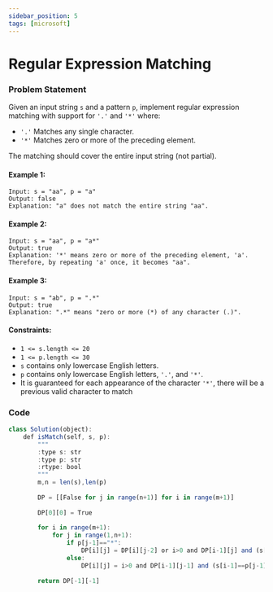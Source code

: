 ```yaml
---
sidebar_position: 5
tags: [microsoft]
---
```


# Regular Expression Matching

### Problem Statement

Given an input string `s` and a pattern `p`, implement regular expression matching with support for `'.'` and `'*'` where:

* `'.'` Matches any single character.​​​​
* `'*'` Matches zero or more of the preceding element.

The matching should cover the entire input string (not partial).

#### Example 1:

```
Input: s = "aa", p = "a"
Output: false
Explanation: "a" does not match the entire string "aa".
```

#### Example 2:

```
Input: s = "aa", p = "a*"
Output: true
Explanation: '*' means zero or more of the preceding element, 'a'. Therefore, by repeating 'a' once, it becomes "aa".
```

#### Example 3:

```
Input: s = "ab", p = ".*"
Output: true
Explanation: ".*" means "zero or more (*) of any character (.)".
```

#### Constraints:

- `1 <= s.length <= 20`
- `1 <= p.length <= 30`
- `s` contains only lowercase English letters.
- `p` contains only lowercase English letters, `'.'`, and `'*'`.
- It is guaranteed for each appearance of the character `'*'`, there will be a previous valid character to match

### Code

```jsx title="Python Code"
class Solution(object):
    def isMatch(self, s, p):
        """
        :type s: str
        :type p: str
        :rtype: bool
        """
        m,n = len(s),len(p)
        
        DP = [[False for j in range(n+1)] for i in range(m+1)]  
        
        DP[0][0] = True
        
        for i in range(m+1):
            for j in range(1,n+1):
                if p[j-1]=="*":
                    DP[i][j] = DP[i][j-2] or i>0 and DP[i-1][j] and (s[i-1]==p[j-2] or p[j-2]==".")
                else:
                    DP[i][j] = i>0 and DP[i-1][j-1] and (s[i-1]==p[j-1] or p[j-1]==".")
        
        return DP[-1][-1]
```
